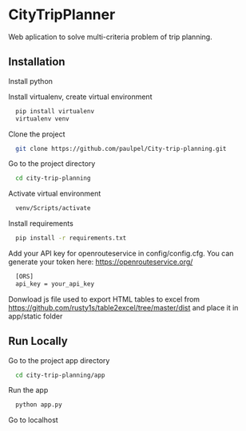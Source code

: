
# CityTripPlanner

Web aplication to solve multi-criteria problem of trip planning.


## Installation

Install python

Install virtualenv, create virtual environment

```bash
  pip install virtualenv
  virtualenv venv
```
Clone the project

```bash
  git clone https://github.com/paulpel/City-trip-planning.git
```

Go to the project directory

```bash
  cd city-trip-planning
```

Activate virtual environment

```bash
  venv/Scripts/activate
```
Install requirements

```bash
  pip install -r requirements.txt
```
Add your API key for openrouteservice in config/config.cfg. You can generate your token here: https://openrouteservice.org/
```bash
  [ORS]
  api_key = your_api_key
```

Donwload js file used to export HTML tables to excel from https://github.com/rusty1s/table2excel/tree/master/dist and place it in app/static folder

## Run Locally

Go to the project app directory

```bash
  cd city-trip-planning/app

```

Run the app

```bash
  python app.py

```

Go to localhost


